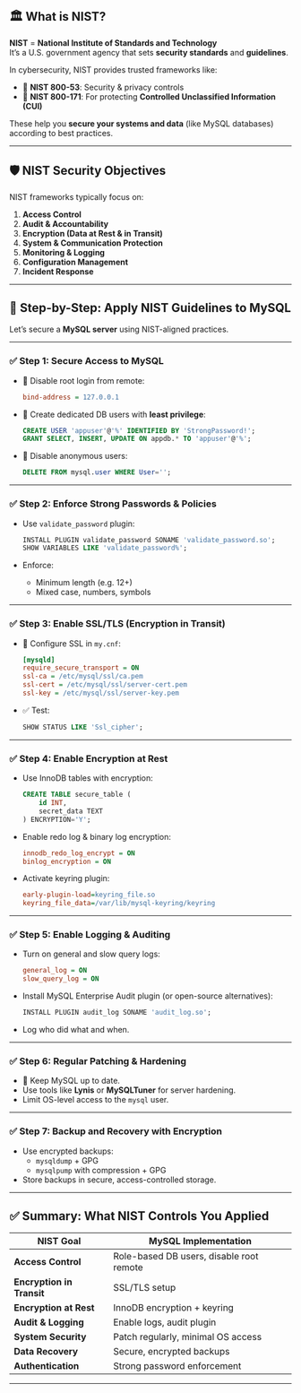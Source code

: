 

## 🏛️ What is **NIST**?

**NIST** = **National Institute of Standards and Technology**  
It’s a U.S. government agency that sets **security standards** and **guidelines**.

In cybersecurity, NIST provides trusted frameworks like:
- 🔐 **NIST 800-53**: Security & privacy controls
- 🔐 **NIST 800-171**: For protecting **Controlled Unclassified Information (CUI)**

These help you **secure your systems and data** (like MySQL databases) according to best practices.

---

## 🛡️ NIST Security Objectives

NIST frameworks typically focus on:

1. **Access Control**  
2. **Audit & Accountability**  
3. **Encryption (Data at Rest & in Transit)**  
4. **System & Communication Protection**  
5. **Monitoring & Logging**  
6. **Configuration Management**  
7. **Incident Response**

---

## 🧩 Step-by-Step: Apply NIST Guidelines to **MySQL**

Let’s secure a **MySQL server** using NIST-aligned practices.

---

### ✅ **Step 1: Secure Access to MySQL**

- 🔑 Disable root login from remote:
  ```ini
  bind-address = 127.0.0.1
  ```
- 👤 Create dedicated DB users with **least privilege**:
  ```sql
  CREATE USER 'appuser'@'%' IDENTIFIED BY 'StrongPassword!';
  GRANT SELECT, INSERT, UPDATE ON appdb.* TO 'appuser'@'%';
  ```

- 🚫 Disable anonymous users:
  ```sql
  DELETE FROM mysql.user WHERE User='';
  ```

---

### ✅ **Step 2: Enforce Strong Passwords & Policies**

- Use `validate_password` plugin:
  ```sql
  INSTALL PLUGIN validate_password SONAME 'validate_password.so';
  SHOW VARIABLES LIKE 'validate_password%';
  ```

- Enforce:
  - Minimum length (e.g. 12+)
  - Mixed case, numbers, symbols

---

### ✅ **Step 3: Enable SSL/TLS (Encryption in Transit)**

- 🔐 Configure SSL in `my.cnf`:
  ```ini
  [mysqld]
  require_secure_transport = ON
  ssl-ca = /etc/mysql/ssl/ca.pem
  ssl-cert = /etc/mysql/ssl/server-cert.pem
  ssl-key = /etc/mysql/ssl/server-key.pem
  ```

- ✅ Test:
  ```sql
  SHOW STATUS LIKE 'Ssl_cipher';
  ```

---

### ✅ **Step 4: Enable Encryption at Rest**

- Use InnoDB tables with encryption:
  ```sql
  CREATE TABLE secure_table (
      id INT,
      secret_data TEXT
  ) ENCRYPTION='Y';
  ```

- Enable redo log & binary log encryption:
  ```ini
  innodb_redo_log_encrypt = ON
  binlog_encryption = ON
  ```

- Activate keyring plugin:
  ```ini
  early-plugin-load=keyring_file.so
  keyring_file_data=/var/lib/mysql-keyring/keyring
  ```

---

### ✅ **Step 5: Enable Logging & Auditing**

- Turn on general and slow query logs:
  ```ini
  general_log = ON
  slow_query_log = ON
  ```

- Install MySQL Enterprise Audit plugin (or open-source alternatives):
  ```sql
  INSTALL PLUGIN audit_log SONAME 'audit_log.so';
  ```

- Log who did what and when.

---

### ✅ **Step 6: Regular Patching & Hardening**

- 🔁 Keep MySQL up to date.
- Use tools like **Lynis** or **MySQLTuner** for server hardening.
- Limit OS-level access to the `mysql` user.

---

### ✅ **Step 7: Backup and Recovery with Encryption**

- Use encrypted backups:
  - `mysqldump` + GPG
  - `mysqlpump` with compression + GPG
- Store backups in secure, access-controlled storage.

---

## ✅ Summary: What NIST Controls You Applied

| NIST Goal | MySQL Implementation |
|-----------|----------------------|
| **Access Control** | Role-based DB users, disable root remote |
| **Encryption in Transit** | SSL/TLS setup |
| **Encryption at Rest** | InnoDB encryption + keyring |
| **Audit & Logging** | Enable logs, audit plugin |
| **System Security** | Patch regularly, minimal OS access |
| **Data Recovery** | Secure, encrypted backups |
| **Authentication** | Strong password enforcement |

---
